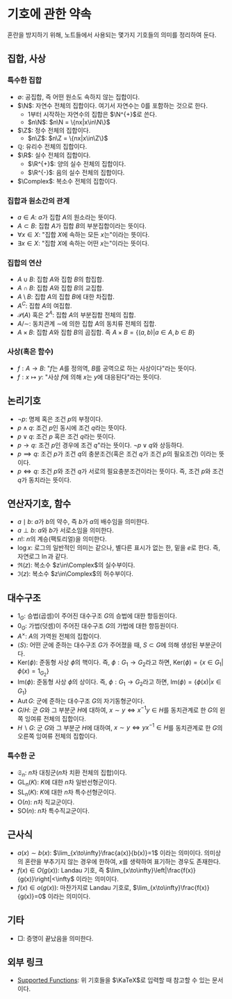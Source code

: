<!---
title: '기호에 관한 약속'
category: Mathematics
language: Korean
--->

# 기호에 관한 약속

혼란을 방지하기 위해, 노트들에서 사용되는 몇가지 기호들의 의미를 정리하여 둔다.

## 집합, 사상

### 특수한 집합

- $\emptyset$: 공집합, 즉 어떤 원소도 속하지 않는 집합이다.
- $\N$: 자연수 전체의 집합이다. 여기서 자연수는 $0$를 포함하는 것으로 한다.
  - $1$부터 시작하는 자연수의 집합은 $\N^{+}$로 쓴다.
  - $n\N$: $n\N = \{nx|x\in\N\}$
- $\Z$: 정수 전체의 집합이다.
  - $n\Z$: $n\Z = \{nx|x\in\Z\}$
- $\mathbb{Q}$: 유리수 전체의 집합이다.
- $\R$: 실수 전체의 집합이다.
  - $\R^{+}$: 양의 실수 전체의 집합이다.
  - $\R^{-}$: 음의 실수 전체의 집합이다.
- $\Complex$: 복소수 전체의 집합이다.

### 집합과 원소간의 관계

- $a\in A$: $a$가 집합 $A$의 원소라는 뜻이다.
- $A\subset B$: 집합 $A$가 집합 $B$의 부분집합이라는 뜻이다.
- $\forall x \in X$: "집합 $X$에 속하는 모든 $x$는"이라는 뜻이다.
- $\exists x \in X$: "집합 $X$에 속하는 어떤 $x$는"이라는 뜻이다.

### 집합의 연산

- $A\cup B$: 집합 $A$와 집합 $B$의 합집합.
- $A\cap B$: 집합 $A$와 집합 $B$의 교집합.
- $A\setminus B$: 집합 $A$의 집합 $B$에 대한 차집합.
- $A^{C}$: 집합 $A$의 여집합.
- $\mathscr{P}(A)$ 혹은 $2^A$: 집합 $A$의 부분집합 전체의 집합.
- $A/\sim$: 동치관계 $\sim$에 의한 집합 $A$의 동치류 전체의 집합.
- $A\times B$: 집합 $A$와 집합 $B$의 곱집합. 즉 $A\times B=\{(a,b)|a\in A, b\in B\}$

### 사상(혹은 함수)

- $f: A\to B$: "$f$는 $A$를 정의역, $B$를 공역으로 하는 사상이다"라는 뜻이다.
- $f: x\mapsto y$: "사상 $f$에 의해 $x$는 $y$에 대응된다"라는 뜻이다.

## 논리기호

- $\lnot p$: 명제 혹은 조건 $p$의 부정이다.
- $p\land q$: 조건 $p$인 동시에 조건 $q$라는 뜻이다.
- $p\lor q$: 조건 $p$ 혹은 조건 $q$라는 뜻이다.
- $p\longrightarrow q$: 조건 $p$인 경우에 조건 $q$"라는 뜻이다. $\neg p\lor q$와
상등하다.
- $p\implies q$: 조건 $p$가 조건 $q$의 충분조건(혹은 조건 $q$가 조건 $p$의 필요조건)
이라는 뜻이다.
- $p\iff q$: 조건 $p$와 조건 $q$가 서로의 필요충분조건이라는 뜻이다. 즉,
조건 $p$와 조건 $q$가 동치라는 뜻이다.

## 연산자기호, 함수

- $a\mid b$: $a$가 $b$의 약수, 즉 $b$가 $a$의 배수임을 의미한다.
- $a\perp b$: $a$와 $b$가 서로소임을 의미한다.
- $n!$: $n$의 계승(팩토리얼)을 의미한다.
- $\log x$: 로그의 일반적인 의미는 같으나, 별다른 표시가 없는 한, 밑을 $e$로 한다.
즉, 자연로그 $\ln$과 같다.
- $\Re(z)$: 복소수 $z\in\Complex$의 실수부이다.
- $\Im(z)$: 복소수 $z\in\Complex$의 허수부이다.

## 대수구조

- $1_G$: 승법(곱셈)이 주어진 대수구조 $G$의 승법에 대한 항등원이다.
- $0_G$: 가법(덧셈)이 주어진 대수구조 $G$의 가법에 대한 항등원이다.
- $A^{\times}$: $A$의 가역원 전체의 집합이다.
- $\langle S\rangle$: 어떤 군에 준하는 대수구조 $G$가
주어졌을 때, $S\subset G$에 의해 생성된 부분군이다.
- $\text{Ker}(\phi)$: 준동형 사상 $\phi$의 핵이다.
즉, $\phi:G_1\to G_2$라고 하면,
$\text{Ker}(\phi) = \left\{x\in G_1 | \phi(x) = 1_{G_2}\right\}$
- $\text{Im}(\phi)$: 준동형 사상 $\phi$의 상이다.
즉, $\phi:G_1\to G_2$라고 하면,
$\text{Im}(\phi) = \left\{\phi(x)|x\in G_1\right\}$
- $\text{Aut}\,G$: 군에 준하는 대수구조 $G$의 자기동형군이다.
- $G/H$: 군 $G$와 그 부분군 $H$에 대하여, $x\sim y \iff x^{-1}y\in H$를
동치관계로 한 $G$의 왼쪽 잉여류 전체의 집합이다.
- $H\backslash G$: 군 $G$와 그 부분군 $H$에 대하여, $x\sim y \iff yx^{-1}\in H$를
동치관계로 한 $G$의 오른쪽 잉여류 전체의 집합이다.

### 특수한 군

- $\mathfrak{S}_n$: $n$차 대칭군($n$차 치환 전체의 집합)이다.
- $\text{GL}_{n}(K)$: $K$에 대한 $n$차 일반선형군이다.
- $\text{SL}_{n}(K)$: $K$에 대한 $n$차 특수선형군이다.
- $\text{O}(n)$: $n$차 직교군이다.
- $\text{SO}(n)$: $n$차 특수직교군이다.

## 근사식

- $a(x) \sim b(x)$: $\lim_{x\to\infty}\frac{a(x)}{b(x)}=1$ 이라는 의미이다.
의미상의 혼란을 부추기지 않는 경우에 한하여, $x$를 생략하여 표기하는 경우도 존재한다.
- $f(x)\in O(g(x))$: Landau 기호, 즉
$\lim_{x\to\infty}\left|\frac{f(x)}{g(x)}\right|<\infty$
이라는 의미이다.
- $f(x)\in o(g(x))$: 마찬가지로 Landau 기호로,
$\lim_{x\to\infty}\frac{f(x)}{g(x)}=0$
이라는 의미이다.

## 기타

- □: 증명이 끝났음을 의미한다.

## 외부 링크

- [Supported Functions](https://katex.org/docs/supported.html):
위 기호들을 $\KaTeX$로 입력할 때 참고할 수 있는 문서이다.
